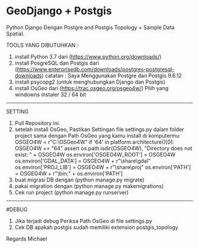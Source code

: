 # GeoDjango + Postgis
Python Django Dengan Postgre and Postgis Topology + Sample Data Spatial.

TOOLS YANG DIBUTUHKAN :
1. install Python 3.7 dari (https://www.python.org/downloads/)
2. install PosgreSQL dan Postgis dari (https://www.enterprisedb.com/downloads/postgres-postgresql-downloads)
   catatan : Saya Menggunakan Postgre dan Postgis 9.6.12
3. install psycopg2 (untuk menghubungkan Django dan Postgis)
4. install OsGeo dari (https://trac.osgeo.org/osgeo4w/) Pilih yang windowns instaler 32 / 64 bit

-------------------------------------------------------------------------------------------------------------

SETTING 
1. Pull Repository ini.
2. setelah install OsGeo, Pastikan Settingan file settings.py dalam folder project sama dengan Path OsGeo yang kamu install di komputermu 
   OSGEO4W = r"C:\OSGeo4W"
    if '64' in platform.architecture()[0]:
        OSGEO4W += "64"
    assert os.path.isdir(OSGEO4W), "Directory does not exist: " + OSGEO4W
    os.environ['OSGEO4W_ROOT'] = OSGEO4W
    os.environ['GDAL_DATA'] = OSGEO4W + r"\share\gdal"
    os.environ['PROJ_LIB'] = OSGEO4W + r"\share\proj"
    os.environ['PATH'] = OSGEO4W + r"\bin;" + os.environ['PATH']
 3. buat migrasi DB dengan (python manage.py migrate)
 4. pakai migration dengan (python manage.py makemigrations)
 5. Cek run project (python manage.py runserver)
 
 ---------------------------------------------------------------------------------------------------------------
 
 #DEBUG
 
 1. Jika terjadi debug Periksa Path OsGeo di file settings.py
 2. Cek DB apakah postgis sudah memiliki extension postgis_topology
 
 Regards Michael
